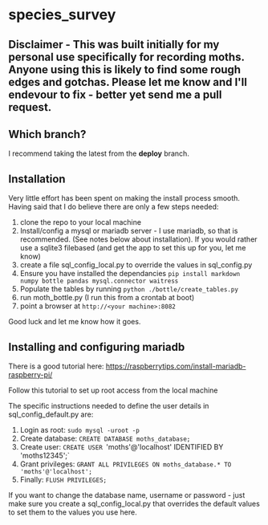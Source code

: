 # species_survey

## Disclaimer - This was built initially for my personal use specifically for recording moths. Anyone using this is likely to find some rough edges and gotchas. Please let me know and I'll endevour to fix - better yet send me a pull request.

## Which branch?
I recommend taking the latest from the __deploy__ branch.

## Installation
Very little effort has been spent on making the install process smooth.
Having said that I do believe there are only a few steps needed:

1. clone the repo to your local machine
2. Install/config a mysql or mariadb server - I use mariadb, so that is recommended. (See notes below about installation). If you would rather use a sqlite3 filebased (and get the app to set this up for you, let me know)
3. create a file sql_config_local.py to override the values in sql_config.py
4. Ensure you have installed the dependancies 
```pip install markdown numpy bottle pandas mysql.connector waitress```
5. Populate the tables by running `python ./bottle/create_tables.py` 
6. run moth_bottle.py (I run this from a crontab at boot)
7. point a browser at `http://<your machine>:8082`

Good luck and let me know how it goes.
  
  
  
## Installing and configuring mariadb
There is a good tutorial here: https://raspberrytips.com/install-mariadb-raspberry-pi/
  
Follow this tutorial to set up root access from the local machine

The specific instructions needed to define the user details in sql_config_default.py are:

  1. Login as root: `sudo mysql -uroot -p`
  2. Create database: `CREATE DATABASE moths_database;`
  3. Create user: `CREATE USER `'moths'@'localhost' IDENTIFIED BY 'moths12345';`
  4. Grant privileges: `GRANT ALL PRIVILEGES ON moths_database.* TO 'moths'@'localhost';`
  5. Finally: `FLUSH PRIVILEGES;`
  
If you want to change the database name, username or password - just make sure you create a sql_config_local.py that overrides the default values to set them to the values you use here.
  
